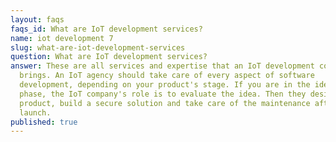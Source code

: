 ```yaml
---
layout: faqs
faqs_id: What are IoT development services?
name: iot development 7
slug: what-are-iot-development-services
question: What are IoT development services?
answer: These are all services and expertise that an IoT development company
  brings. An IoT agency should take care of every aspect of software
  development, depending on your product's stage. If you are in the ideation
  phase, the IoT company's role is to evaluate the idea. Then they design the
  product, build a secure solution and take care of the maintenance after the
  launch.
published: true
---
```

